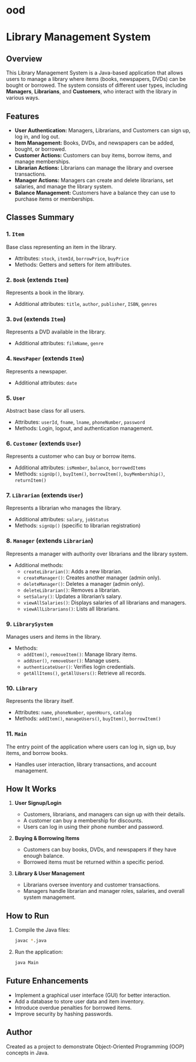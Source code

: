 # ood
# Library Management System

## Overview
This Library Management System is a Java-based application that allows users to manage a library where items (books, newspapers, DVDs) can be bought or borrowed. The system consists of different user types, including **Managers**, **Librarians**, and **Customers**, who interact with the library in various ways.

## Features
- **User Authentication:** Managers, Librarians, and Customers can sign up, log in, and log out.
- **Item Management:** Books, DVDs, and newspapers can be added, bought, or borrowed.
- **Customer Actions:** Customers can buy items, borrow items, and manage memberships.
- **Librarian Actions:** Librarians can manage the library and oversee transactions.
- **Manager Actions:** Managers can create and delete librarians, set salaries, and manage the library system.
- **Balance Management:** Customers have a balance they can use to purchase items or memberships.

## Classes Summary

### 1. `Item`
Base class representing an item in the library.
- Attributes: `stock`, `itemId`, `borrowPrice`, `buyPrice`
- Methods: Getters and setters for item attributes.

### 2. `Book` (extends `Item`)
Represents a book in the library.
- Additional attributes: `title`, `author`, `publisher`, `ISBN`, `genres`

### 3. `Dvd` (extends `Item`)
Represents a DVD available in the library.
- Additional attributes: `filmName`, `genre`

### 4. `NewsPaper` (extends `Item`)
Represents a newspaper.
- Additional attributes: `date`

### 5. `User`
Abstract base class for all users.
- Attributes: `userId`, `fname`, `lname`, `phoneNumber`, `password`
- Methods: Login, logout, and authentication management.

### 6. `Customer` (extends `User`)
Represents a customer who can buy or borrow items.
- Additional attributes: `isMember`, `balance`, `borrowedItems`
- Methods: `signUp()`, `buyItem()`, `borrowItem()`, `buyMembership()`, `returnItem()`

### 7. `Librarian` (extends `User`)
Represents a librarian who manages the library.
- Additional attributes: `salary`, `jobStatus`
- Methods: `signUp()` (specific to librarian registration)

### 8. `Manager` (extends `Librarian`)
Represents a manager with authority over librarians and the library system.
- Additional methods:
  - `createLibrarian()`: Adds a new librarian.
  - `createManager()`: Creates another manager (admin only).
  - `deleteManager()`: Deletes a manager (admin only).
  - `deleteLibrarian()`: Removes a librarian.
  - `setSalary()`: Updates a librarian’s salary.
  - `viewAllSalaries()`: Displays salaries of all librarians and managers.
  - `viewAllLibrarians()`: Lists all librarians.

### 9. `LibrarySystem`
Manages users and items in the library.
- Methods:
  - `addItem()`, `removeItem()`: Manage library items.
  - `addUser()`, `removeUser()`: Manage users.
  - `authenticateUser()`: Verifies login credentials.
  - `getAllItems()`, `getAllUsers()`: Retrieve all records.

### 10. `Library`
Represents the library itself.
- Attributes: `name`, `phoneNumber`, `openHours`, `catalog`
- Methods: `addItem()`, `manageUsers()`, `buyItem()`, `borrowItem()`

### 11. `Main`
The entry point of the application where users can log in, sign up, buy items, and borrow books.
- Handles user interaction, library transactions, and account management.

## How It Works
1. **User Signup/Login**
   - Customers, librarians, and managers can sign up with their details.
   - A customer can buy a membership for discounts.
   - Users can log in using their phone number and password.

2. **Buying & Borrowing Items**
   - Customers can buy books, DVDs, and newspapers if they have enough balance.
   - Borrowed items must be returned within a specific period.

3. **Library & User Management**
   - Librarians oversee inventory and customer transactions.
   - Managers handle librarian and manager roles, salaries, and overall system management.

## How to Run
1. Compile the Java files:
   ```sh
   javac *.java
   ```
2. Run the application:
   ```sh
   java Main
   ```

## Future Enhancements
- Implement a graphical user interface (GUI) for better interaction.
- Add a database to store user data and item inventory.
- Introduce overdue penalties for borrowed items.
- Improve security by hashing passwords.

## Author
Created as a project to demonstrate Object-Oriented Programming (OOP) concepts in Java.

